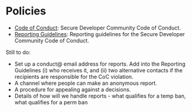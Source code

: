 Policies
========

* [Code of Conduct](secure_dev_code_of_conduct.md): Secure Developer Community Code of Conduct.
* [Reporting Guidelines](reporting_guidelines.md): Reporting guidelines for the Secure Developer Community Code of Conduct.

Still to do:
* Set up a conduct@ email address for reports. Add into the Reporting Guidelines (i) who receives it, and (ii) two alternative contacts if the recipients are responsible for the CoC violation.
* A channel where people can make an anonymous report.
* A procedure for appealing against a decisions.
* Details of how will we handle reports - what qualifies for a temp ban, what qualifies for a perm ban
